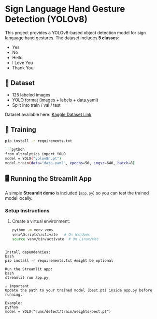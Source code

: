 # Sign Language Hand Gesture Detection (YOLOv8)

This project provides a YOLOv8-based object detection model for sign language hand gestures.
The dataset includes **5 classes**:
- Yes
- No
- Hello
- I Love You
- Thank You

## 📂 Dataset
- 125 labeled images
- YOLO format (images + labels + data.yaml)
- Split into train / val / test

Dataset available here: [Kaggle Dataset Link](https://www.kaggle.com/your-dataset-link)

## 🚀 Training
```bash
pip install -r requirements.txt

```python
from ultralytics import YOLO
model = YOLO("yolov8n.pt")
model.train(data="data.yaml", epochs=50, imgsz=640, batch=8)
```

## 🖥️ Running the Streamlit App

A simple **Streamlit demo** is included (`app.py`) so you can test the trained model locally.

### Setup Instructions

1. Create a virtual environment:
   ```bash
   python -m venv venv
   venv\Scripts\activate   # On Windows
   source venv/bin/activate  # On Linux/Mac
```

Install dependencies:
bash
pip install -r requirements.txt #might be optional

Run the Streamlit app:
bash
streamlit run app.py

⚠️ Important
Update the path to your trained model (best.pt) inside app.py before running.

Example:
python
model = YOLO("runs/detect/train/weights/best.pt")
